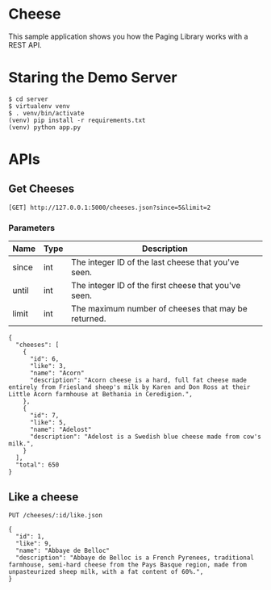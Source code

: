 # Cheese 
This sample application shows you how the Paging Library works with a REST API.

# Staring the Demo Server
```
$ cd server
$ virtualenv venv
$ . venv/bin/activate
(venv) pip install -r requirements.txt
(venv) python app.py
```

# APIs
## Get Cheeses
```[GET] http://127.0.0.1:5000/cheeses.json?since=5&limit=2```

### Parameters
Name | Type | Description
---- | ---- | -----------
since |	int | The integer ID of the last cheese that you've seen.
until |	int | The integer ID of the first cheese that you've seen.
limit | int | The maximum number of cheeses that may be returned.


```
{
  "cheeses": [
    {      
      "id": 6,
      "like": 3,
      "name": "Acorn"
      "description": "Acorn cheese is a hard, full fat cheese made entirely from Friesland sheep's milk by Karen and Don Ross at their Little Acorn farmhouse at Bethania in Ceredigion.",
    },
    {      
      "id": 7,
      "like": 5,
      "name": "Adelost"
      "description": "Adelost is a Swedish blue cheese made from cow's milk.",
    }
  ],
  "total": 650
}
```

## Like a cheese
```PUT /cheeses/:id/like.json```

```
{  
  "id": 1,
  "like": 9,
  "name": "Abbaye de Belloc"
  "description": "Abbaye de Belloc is a French Pyrenees, traditional farmhouse, semi-hard cheese from the Pays Basque region, made from unpasteurized sheep milk, with a fat content of 60%.",
}
```
